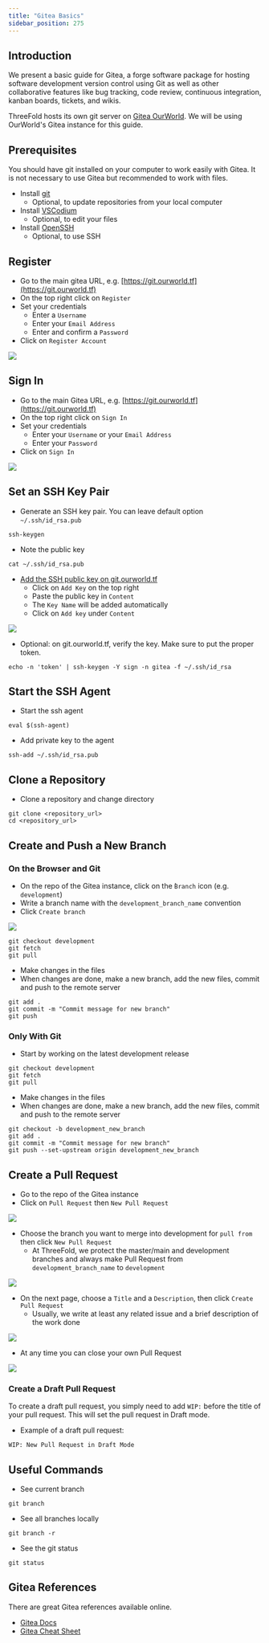 ```yaml
---
title: "Gitea Basics"
sidebar_position: 275
---
```






## Introduction

We present a basic guide for Gitea, a forge software package for hosting software development version control using Git as well as other collaborative features like bug tracking, code review, continuous integration, kanban boards, tickets, and wikis.

ThreeFold hosts its own git server on [Gitea OurWorld](https://git.ourworld.tf). We will be using OurWorld's Gitea instance for this guide.

## Prerequisites

You should have git installed on your computer to work easily with Gitea. It is not necessary to use Gitea but recommended to work with files.

- Install [git](../git_github_basics.md#install-git)
  - Optional, to update repositories from your local computer
- Install [VSCodium](../git_github_basics.md#vs-codium)
  - Optional, to edit your files
- Install [OpenSSH](../../tfgrid3_getstarted/ssh_guide/ssh_openssh.md)
  - Optional, to use SSH

## Register

- Go to the main gitea URL, e.g. [https://git.ourworld.tf](https://git.ourworld.tf)
- On the top right click on `Register`
- Set your credentials
  - Enter a `Username`
  - Enter your `Email Address`
  - Enter and confirm a `Password`
- Click on `Register Account`

![](./img/gitea_register.png)

## Sign In

- Go to the main Gitea URL, e.g. [https://git.ourworld.tf](https://git.ourworld.tf)
- On the top right click on `Sign In`
- Set your credentials
  - Enter your `Username` or your `Email Address`
  - Enter your `Password`
- Click on `Sign In`

![](./img/gitea_sign_in.png)

## Set an SSH Key Pair

- Generate an SSH key pair. You can leave default option `~/.ssh/id_rsa.pub`
```
ssh-keygen
```
- Note the public key
```
cat ~/.ssh/id_rsa.pub
```
- [Add the SSH public key on git.ourworld.tf](https://git.ourworld.tf/user/settings/keys)
  - Click on `Add Key` on the top right
  - Paste the public key in `Content`
  - The `Key Name` will be added automatically
  - Click on `Add key` under `Content`

![](./img/gitea_ssh_key.png)

- Optional: on git.ourworld.tf, verify the key. Make sure to put the proper token.
```
echo -n 'token' | ssh-keygen -Y sign -n gitea -f ~/.ssh/id_rsa
```

## Start the SSH Agent

- Start the ssh agent
```
eval $(ssh-agent)
```
- Add private key to the agent
```
ssh-add ~/.ssh/id_rsa.pub
```

## Clone a Repository

- Clone a repository and change directory
```
git clone <repository_url>
cd <repository_url>
```

## Create and Push a New Branch

### On the Browser and Git

- On the repo of the Gitea instance, click on the ̀`Branch` icon (e.g. `development`)
- Write a branch name with the `development_branch_name` convention
- Click `Create branch`

![](./img/gitea_new_branch.png)

```
git checkout development
git fetch
git pull
```
- Make changes in the files
- When changes are done, make a new branch, add the new files, commit and push to the remote server
```
git add .
git commit -m "Commit message for new branch"
git push
```

### Only With Git

- Start by working on the latest development release
```
git checkout development
git fetch
git pull
```
- Make changes in the files
- When changes are done, make a new branch, add the new files, commit and push to the remote server
```
git checkout -b development_new_branch
git add .
git commit -m "Commit message for new branch"
git push --set-upstream origin development_new_branch
```

## Create a Pull Request

- Go to the repo of the Gitea instance
- Click on `Pull Request` then `New Pull Request`

![](./img/gitea_new_pr.png)

- Choose the branch you want to merge into development for `pull from` then click `New Pull Request`
  - At ThreeFold, we protect the master/main and development branches and always make Pull Request from `development_branch_name` to `development`

![](./img/gitea_pr_create.png)

- On the next page, choose a `Title` and a `Description`, then click `Create Pull Request`
  - Usually, we write at least any related issue and a brief description of the work done

![](./img/gitea_pr_title_description.png)

- At any time you can close your own Pull Request

![](./img/gitea_close_pr.png)

### Create a Draft Pull Request

To create a draft pull request, you simply need to add `WIP:` before the title of your pull request. This will set the pull request in Draft mode.

- Example of a draft pull request:
```
WIP: New Pull Request in Draft Mode
```

## Useful Commands

- See current branch
```
git branch
```
- See all branches locally
```
git branch -r
```
- See the git status
```
git status
```

## Gitea References

There are great Gitea references available online.

- [Gitea Docs](https://docs.gitea.com/)
- [Gitea Cheat Sheet](https://docs.gitea.com/administration/config-cheat-sheet)